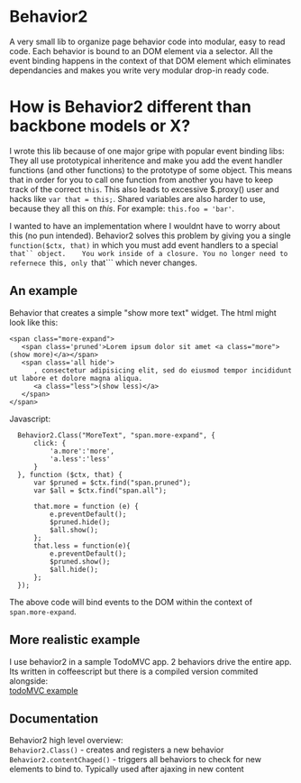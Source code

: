 Behavior2
=========

A very small lib to organize page behavior code into modular, easy to read code.
Each behavior is bound to an DOM element via a selector. 
All the event binding happens in the context of that DOM element which eliminates dependancies and makes you write very modular drop-in ready code.


How is Behavior2 different than backbone models or X?
=====================================================

I wrote this lib because of one major gripe with popular event binding libs:  
They all use prototypical inheritence and make you add the event handler functions (and other functions) to the prototype of some object.
This means that in order for you to call one function from another you have to keep track of the correct ```this```.
This also leads to excessive $.proxy() user and hacks like ```var that = this;```. Shared variables are also harder to use,
because they all this on *this*. For example: ```this.foo = 'bar'```.  

I wanted to have an implementation where I wouldnt have to worry about this (no pun intended). Behavior2 solves this problem
by giving you a single ```function($ctx, that)``` in which you must add event handlers to a special ```that`` object.   
You work inside of a closure. You no longer need to refernece ```this```, only ```that``` which never changes.


An example
----------

Behavior that creates a simple "show more text" widget. The html might look like this:

    <span class="more-expand">
       <span class='pruned'>Lorem ipsum dolor sit amet <a class="more">(show more)</a></span>
       <span class='all hide'>
          , consectetur adipisicing elit, sed do eiusmod tempor incididunt ut labore et dolore magna aliqua.
          <a class="less">(show less)</a>
       </span>
    </span>

Javascript:  

      Behavior2.Class("MoreText", "span.more-expand", { 
          click: {
              'a.more':'more',
              'a.less':'less'
          }
      }, function ($ctx, that) {
          var $pruned = $ctx.find("span.pruned");
          var $all = $ctx.find("span.all");
      
          that.more = function (e) {
              e.preventDefault();
              $pruned.hide();
              $all.show();
          };
          that.less = function(e){
              e.preventDefault();
              $pruned.show();
              $all.hide();
          };
      });
    
The above code will bind events to the DOM within the context of `span.more-expand`. 

More realistic example
----------------------

I use behavior2 in a sample TodoMVC app. 2 behaviors drive the entire app. Its written in coffeescript but there is a compiled version commited alongside:  
[todoMVC example](https://github.com/OpenMile/nunjucks-shared-templates/blob/master/public/js/todos.coffee)

Documentation
-------------

Behavior2 high level overview:  
`Behavior2.Class()` - creates and registers a new behavior  
`Behavior2.contentChaged()` - triggers all behaviors to check for new elements to bind to. Typically used after ajaxing in new content
    
